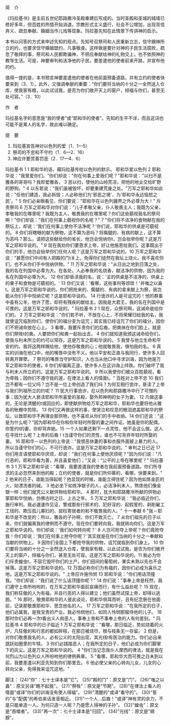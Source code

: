 简　介

《玛拉基书》是主前五世纪耶路撒冷圣殿重建后写成的。当时圣殿和圣城的城墙已修好多年，但百姓的热情开始消退，宗教形式主义盛行，社会不公增加，出现背信弃义、疏忽奉献、婚姻当作儿戏等现象。玛拉基先知在此情景下传讲神的启示。

本书以问答的方式来申述先知的观点。先知号召祭司和人民重新立志，信守跟神所立的约，也要求信守婚姻盟约，凡事敬虔。这样做是要针对神的子民生活腐败，疏忽了敬拜的事，祭司和人民都欺骗神，不把应奉献给神的礼物交上，也不依照神的教导生活。可是，神要审判和洁净他的子民，要差遣他的使者前来开路，并宣布他的约。

值得一提的是，本书预言神要差遣他的使者在他前面预备道路，并有立约的使者快要来到（3．1）。此外，又强调奉献的重要：“你们要将当纳的十分之一全然送入仓库，使我家有粮，以此试试我，是否为你们敞开天上的窗户，倾福与你们，甚至无处可容。”（3．10）

作　者

玛拉基名字的意思是“我的使者”或“耶和华的使者”。先知的生平不详，而且这词也可能不是某人的名字，故此难以确定。

提　要

1. 玛拉基宣告神对以色列的爱（1．1—5）
2. 祭司的不忠和不守约（1．6—2．16）
3. 神应许要赏善罚恶（2．17—4．6）

玛拉基书 1
1 耶和华的话，藉玛拉基传给以色列的默示。
耶和华爱以色列
2 耶和华说："我曾爱你们。"你们却说："你在何事上爱我们呢？"耶和华说："以扫不是雅各的哥哥吗？我却爱雅各， 3 恶以扫，使他的山岭荒凉，把他的地业交给旷野的野狗。" 4 以东若说："我们虽被毁坏，却要重建荒废之处。"万军之耶和华如此说："任他们建造，我必拆毁；人必称他们为'邪恶之境'，为'耶和华永远恼怒之民'。" 5 你们必亲眼看见，你们要说："耶和华在以色列疆界之外必尊为大！"
斥责祭司
6 万军之耶和华对你们说："儿子孝敬父亲，仆人敬畏主人；我既为父亲，孝敬我的在哪里呢？我既为主人，敬畏我的在哪里呢？你们这些藐视我名的祭司啊！"你们却说："我们在何事上藐视你的名呢？" 7 "你们将不洁净的食物献在我的祭坛上，却说：'我们在何事上使你不洁净呢？'你们说，耶和华的供桌是可藐视的。 8 你们将瞎眼的献为祭物，这不算为恶吗？将瘸腿的、有病的献上，这不算为恶吗？那么，请把这些献给你的省长，他岂会悦纳你t，岂会抬举你呢？这是万军之耶和华说的。"
9 现在我劝你们要恳求上帝，好让他施恩给我们。这事既出于你们的手，他岂会抬举你们任何人呢？这是万军之耶和华说的。10 万军之耶和华说："甚愿你们中间有人把殿的门t关上，免得你们徒然在我坛上烧火。我不喜欢你们，也不从你们手中悦纳供物。" 11 万军之耶和华说："从日出之地到日落之处，我的名在列国中必尊为大。在各处，人必奉我的名烧香，献洁净的供物，因为我的名在列国中必尊为大。 12 你们却亵渎我的名，说：'主的供桌是不洁净的，供桌上的果子和食物是可藐视的。' 13 你们又说：'看哪，这些事何等烦琐！'并嗤之以鼻t。这是万军之耶和华说的。你们把抢来的、瘸腿的、有病的拿来献上为祭，我岂能从你们手中悦纳它呢？这是耶和华说的。 14 行诡诈的人是可诅咒的！他的群畜中虽有公羊，他许了愿，却将有残疾的献给主。因我是大君王，我的名在列国中是可畏的。这是万军之耶和华说的。"
玛拉基书 2
1 现在，众祭司啊，这诫命是给你们的。 2 万军之耶和华说："你们若不听，不放在心上，不将荣耀归给我的名，我就使诅咒临到你们，使你们的福分变为诅咒；其实我已经诅咒了你们的福分，因你们不把诫命放在心上。 3 看哪，我要斥责你们的后裔，把粪抹在你们脸上，就是你们祭牲t的粪。人要把你们和粪一起抬出去， 4 你们就知道我颁这诫命给你们，使我与利未所立的约可以常存。这是万军之耶和华说的。 5 我曾与他立生命和平安的约。我将这两样赐给他，使他存敬畏的心；他就敬畏我，惧怕我的名。 6 真实的训诲在他口中，他的嘴唇中没有不义。他以平安和正直与我同行，使许多人回转离开罪孽。 7 祭司的嘴唇当守护知识，人也当从他口中寻求训诲，因为他是万军之耶和华的使者。8 你们却偏离正道，使许多人在这训诲上绊跌。你们破坏了我与利未人所立的约。这是万军之耶和华说的。 9 所以我使你们被众百姓藐视，看为卑贱；因你们不遵守我的道，在律法上看人的情面t。"
百姓对上帝不忠
10 我们岂不都有一位父吗？岂不是一位上帝创造了我们吗？为何互相行诡诈，亵渎了上帝与我们列祖所立的约呢？ 11 犹大行事诡诈，在以色列和耶路撒冷中行了可憎的事；因为犹大人亵渎耶和华所喜爱的圣殿，娶外邦神明的女子为妻。 12 凡做这事的，无论是清醒的t或回应的，即使献供物给万军之耶和华，耶和华也要将他从雅各的帐棚中剪除。
13 你们又再做这样的事，使哭泣和叹息的眼泪遮盖耶和华的祭坛，以致耶和华不再理会那供物，也不喜欢从你们的手中收纳。14 你们还说："这是为什么呢？"因为耶和华在你和你年轻时所娶的妻之间作证。她虽是你的配偶，你誓约t的妻，你却背弃她。15 一个人如果还剩下一点灵性，他不会这么做。这人在寻找什么呢？上帝的后裔！t当谨守你们的灵性，谁也不可背弃年轻时所娶的妻。 16 耶和华－以色列的上帝说："我恨恶休妻的事和衣服外面披上暴力的人。所以当谨守你们的心，不可行诡诈。这是万军之耶和华说的。"
审判之日已近
17 你们用言语使耶和华厌烦，却说："我们在何事上使他厌烦呢？"因为你们说："凡行恶的，耶和华看为善，并且喜爱他们；"又说："公平的上帝在哪里呢？"
玛拉基书 3
1 万军之耶和华说："看哪，我要差遣我的使者在我前面预备道路。你们所寻求的主必忽然来到他的殿；立约的使者，就是你们所仰慕的，看哪，快要来到。" 2 他来的日子，谁能当得起呢？他显现的时候，谁能立得住呢？因为他如炼金匠的火，如漂洗者的碱。 3 他必坐下如炼净银子的人，必洁净利未人，熬炼他们像金银一样；他们就凭公义献供物给耶和华。 4 那时，犹大和耶路撒冷所献的供物必蒙耶和华悦纳，仿佛古时之日、上古之年。
5 万军之耶和华说："我必临近你们，施行审判。我必速速作见证，警戒那些行邪术的、犯奸淫的、起假誓的、剥削雇工工钱的、欺压孤儿寡妇的、屈枉寄居者的和不敬畏我的人。"
十一奉献
6 "我－耶和华是不改变的；所以，雅各的子孙啊，你们不致灭亡。 7 从你们祖先的日子以来，你们就偏离我的律例而不遵守。现在你们要转向我，我就转向你们。这是万军之耶和华说的。你们却说：'我们如何转向呢？' 8 人岂可抢夺上帝呢？你们竟抢夺我！你们却说：'我们在何事上抢夺你呢？'其实就是在你们当纳的十分之一奉献和当献的供物上。 9 因你们全国上下都抢夺我的供物，诅咒就临到你们身上。 10 你们要将当纳的十分之一全然送入仓库，使我家有粮，以此试试我，是否为你们敞开天上的窗户，倾福与你们，甚至无处可容。这是万军之耶和华说的。11 我必为你们斥责蝗虫t，不容它毁坏你们的土产。你们田间的葡萄树，果实未熟以先也不会掉落。这是万军之耶和华说的。12 万国必称你们为有福的，因你们必成为喜乐之地。这是万军之耶和华说的。"
上帝应许施怜悯
13 耶和华说："你们用话顶撞我。"你们却说："我们说了什么话顶撞你呢？" 14 你们说："事奉上帝是枉然，我们遵守上帝所吩咐的，在万军之耶和华面前哀痛而行，有什么益处呢？ 15 现在，我们称狂傲的人为有福，并且行恶的人得以建立；他们虽然试探上帝，却得以逃脱。"
16 那时，敬畏耶和华的人彼此谈论，耶和华侧耳而听，且有纪念册在他面前，记录那敬畏耶和华、思念他名的人。 17 万军之耶和华说："在我所定的日子，他们必属我，是我宝贵的产业。我必怜悯他们，如同人怜悯那服侍他的儿子。 18 那时你们必再一次t看出义人和恶人，事奉上帝和不事奉上帝的人有何差别。"
玛拉基书 4
耶和华的日子临近
1 万军之耶和华说："看哪，那日临近，势如烧着的火炉，凡狂傲的和行恶的都如碎秸，在那日被烧尽，根与枝条无一存留。 2 但是，对你们敬畏我名的人，必有公义的太阳出现，其光线t有医治的能力。你们必出来跳跃如圈里的牛犊。 3 你们必践踏恶人；在我所定的日子，他们必成为你们脚掌下的灰尘。这是万军之耶和华说的。
4 "你们当记念我仆人摩西的律法，就是我在何烈山为以色列众人所吩咐他的律例典章。
5 "看哪，耶和华大而可畏之日未到以前，我要差遣以利亚先知到你们那里去。 6 他必使父亲的心转向儿女，儿女的心转向父亲，免得我来诅咒这地。"

脚注：
(24)"你"：七十士译本是"它"。
(25)"殿的门"：原文是"门"。
(26)"嗤之以鼻"：原文另译"瞧不起我"。
(27)"祭牲"：原文是"节期"。
(28)"在律法上看人的情面"或译"你们的训诲没有使人得福"。
(29)"清醒的"或译"看守的"。
(30)"誓约"与"配偶"的希伯来话发音相近。
(31)"一个人...后裔！"或译"神有灵的余力，不是只能单造一人。为何只造一人呢？乃是愿人得神的子孙"。
(32)"蝗虫"：原文是"吞噬者"。
(33)"再一次"：七十士译本是"归回"。
(34)"光线"：原文是"翅膀"。
